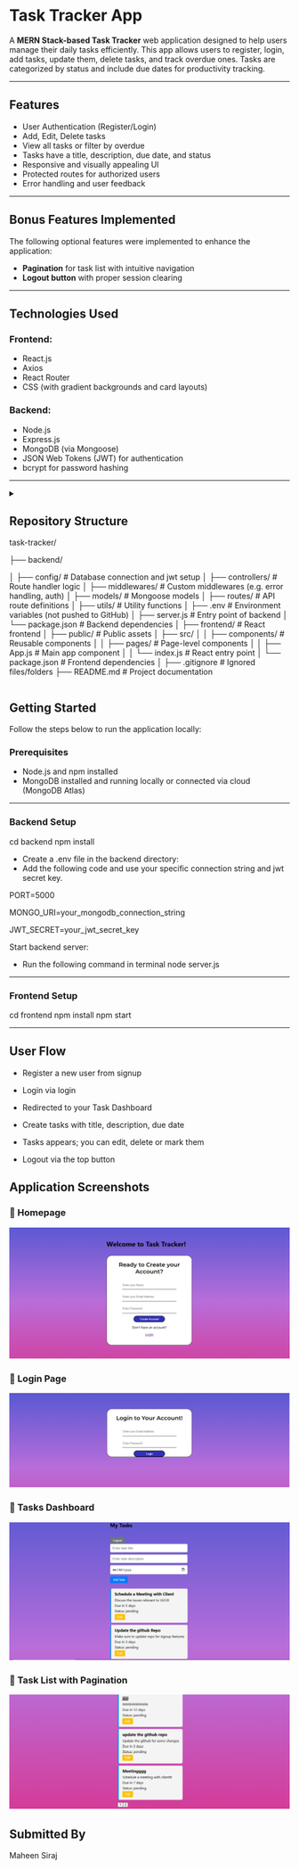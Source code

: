 # Task Tracker App

A **MERN Stack-based Task Tracker** web application designed to help users manage their daily tasks efficiently. This app allows users to register, login, add tasks, update them, delete tasks, and track overdue ones. Tasks are categorized by status and include due dates for productivity tracking.

---

## Features

- User Authentication (Register/Login)
- Add, Edit, Delete tasks
- View all tasks or filter by overdue
- Tasks have a title, description, due date, and status
- Responsive and visually appealing UI
- Protected routes for authorized users
- Error handling and user feedback

---

##  Bonus Features Implemented

The following optional features were implemented to enhance the application:

- **Pagination** for task list with intuitive navigation
- **Logout button** with proper session clearing

---

##  Technologies Used

### Frontend:
- React.js
- Axios
- React Router
- CSS (with gradient backgrounds and card layouts)

### Backend:
- Node.js
- Express.js
- MongoDB (via Mongoose)
- JSON Web Tokens (JWT) for authentication
- bcrypt for password hashing

---
<details> 
<summary>

## Repository Structure 

task-tracker/

├── backend/    
              
│   ├── config/               # Database connection and jwt setup
│   ├── controllers/          # Route handler logic
│   ├── middlewares/          # Custom middlewares (e.g. error handling, auth)
│   ├── models/               # Mongoose models
│   ├── routes/               # API route definitions
│   ├── utils/                # Utility functions
│   ├── .env                  # Environment variables (not pushed to GitHub)
│   ├── server.js             # Entry point of backend
│   └── package.json          # Backend dependencies
│
├── frontend/                 # React frontend
│   ├── public/               # Public assets
│   ├── src/
│   │   ├── components/       # Reusable components
│   │   ├── pages/            # Page-level components
│   │   ├── App.js            # Main app component
│   │   └── index.js          # React entry point
│   └── package.json          # Frontend dependencies
│
├── .gitignore                # Ignored files/folders
├── README.md                 # Project documentation

</details>

##  Getting Started

Follow the steps below to run the application locally:

###  Prerequisites

- Node.js and npm installed
- MongoDB installed and running locally or connected via cloud (MongoDB Atlas)

---

###  Backend Setup

cd backend
npm install

- Create a .env file in the backend directory:
- Add the following code and use your specific connection string and jwt secret key.

PORT=5000

MONGO_URI=your_mongodb_connection_string

JWT_SECRET=your_jwt_secret_key

Start backend server:

- Run the following command in terminal
node server.js


---

### Frontend Setup
cd frontend
npm install
npm start

---

## User Flow
- Register a new user from signup

- Login via login

- Redirected to your Task Dashboard

- Create tasks with title, description, due date

- Tasks appears; you can edit, delete or mark them

- Logout via the top button


## Application Screenshots

### 🔹 Homepage
![Homepage](./screenshots/signup.png)

### 🔹 Login Page
![Homepage](./screenshots/login.png)

### 🔹 Tasks Dashboard
![Tasks Dashboard](./screenshots/taskS.png)

### 🔹 Task List with Pagination
![Task List with Pagnination](./screenshots/task_pagination.png)

## Submitted By
Maheen Siraj





